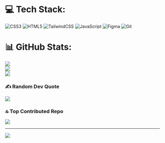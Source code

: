 
# 💻 Tech Stack:
![CSS3](https://img.shields.io/badge/css3-%231572B6.svg?style=for-the-badge&logo=css3&logoColor=white) ![HTML5](https://img.shields.io/badge/html5-%23E34F26.svg?style=for-the-badge&logo=html5&logoColor=white) ![TailwindCSS](https://img.shields.io/badge/tailwindcss-%2338B2AC.svg?style=for-the-badge&logo=tailwind-css&logoColor=white) ![JavaScript](https://img.shields.io/badge/javascript-%23323330.svg?style=for-the-badge&logo=javascript&logoColor=%23F7DF1E) ![Figma](https://img.shields.io/badge/figma-%23F24E1E.svg?style=for-the-badge&logo=figma&logoColor=white) ![Git](https://img.shields.io/badge/git-%23F05033.svg?style=for-the-badge&logo=git&logoColor=white)
# 📊 GitHub Stats:
![](https://github-readme-stats.vercel.app/api?username=romavolosh&theme=dark&hide_border=false&include_all_commits=false&count_private=false)<br/>
![](https://github-readme-streak-stats.herokuapp.com/?user=romavolosh&theme=dark&hide_border=false)<br/>
![](https://github-readme-stats.vercel.app/api/top-langs/?username=romavolosh&theme=dark&hide_border=false&include_all_commits=false&count_private=false&layout=compact)

### ✍️ Random Dev Quote
![](https://quotes-github-readme.vercel.app/api?type=horizontal&theme=radical)

### 🔝 Top Contributed Repo
![](https://github-contributor-stats.vercel.app/api?username=romavolosh&limit=5&theme=dark&combine_all_yearly_contributions=true)

---
[![](https://visitcount.itsvg.in/api?id=romavolosh&icon=0&color=0)](https://visitcount.itsvg.in)

<!-- Proudly created with GPRM ( https://gprm.itsvg.in ) -->
